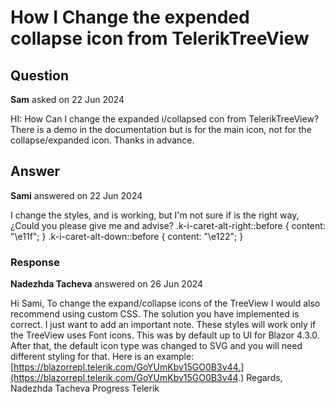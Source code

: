 # How I Change the expended collapse icon from TelerikTreeView

## Question

**Sam** asked on 22 Jun 2024

HI: How Can I change the expanded i/collapsed con from TelerikTreeView? There is a demo in the documentation but is for the main icon, not for the collapse/expanded icon. Thanks in advance.

## Answer

**Sami** answered on 22 Jun 2024

I change the styles, and is working, but I'm not sure if is the right way, ¿Could you please give me and advise? .k-i-caret-alt-right::before { content: "\e11f"; } .k-i-caret-alt-down::before { content: "\e122"; }

### Response

**Nadezhda Tacheva** answered on 26 Jun 2024

Hi Sami, To change the expand/collapse icons of the TreeView I would also recommend using custom CSS. The solution you have implemented is correct. I just want to add an important note. These styles will work only if the TreeView uses Font icons. This was by default up to UI for Blazor 4.3.0. After that, the default icon type was changed to SVG and you will need different styling for that. Here is an example: [https://blazorrepl.telerik.com/GoYUmKbv15GO0B3v44.](https://blazorrepl.telerik.com/GoYUmKbv15GO0B3v44.) Regards, Nadezhda Tacheva Progress Telerik
